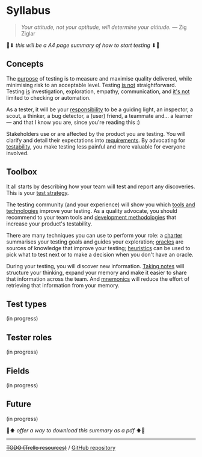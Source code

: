 # Syllabus

> _Your attitude, not your aptitude, will determine your altitude._ — Zig Ziglar

🚧⬇ _this will be a A4 page summary of how to start testing_ ⬇🚧

## Concepts

The [purpose](/concepts/testing-purpose.md) of testing is to measure and maximise quality delivered, while minimising risk to an acceptable level. Testing [is not](/concepts/what-testing-is-not.md) straightforward. Testing [is](/concepts/what-testing-is.md) investigation, exploration, empathy, communication, and [it's not](/concepts/what-testing-is-not.md) limited to checking or automation.

As a tester, it will be your [responsibility](/concepts/tester-responsibilities.md) to be a guiding light, an inspector, a scout, a thinker, a bug detector, a (user) friend, a teammate and… a learner — and that I know you are, since you're reading this :)

Stakeholders use or are affected by the product you are testing. You will clarify and detail their expectations into [requirements](/concepts/requirements.md). By advocating for [testability](/concepts/testability.md), you make testing less painful and more valuable for everyone involved.

## Toolbox

It all starts by describing how your team will test and report any discoveries. This is your [test strategy](/toolbox/test-strategy.md).

The testing community (and your experience) will show you which [tools and technologies](/toolbox/tester-tools.md) improve your testing. As a quality advocate, you should recommend to your team tools and [development methodologies](/toolbox/dev-methodologies.md) that increase your product's testability.

There are many techniques you can use to perform your role: a [charter](/toolbox/charters.md) summarises your testing goals and guides your exploration;  [oracles](/toolbox/oracles.md) are sources of knowledge that improve your testing; [heuristics](/toolbox/heuristics.md) can be used to pick what to test next or to make a decision when you don't have an oracle.

During your testing, you will discover new information. [Taking notes](/toolbox/note-taking.md) will structure your thinking, expand your memory and make it easier to share that information across the team. And [mnemonics](/toolbox/mnemonics.md) will reduce the effort of retrieving that information from your memory.

## Test types

(in progress)

## Tester roles

(in progress)

## Fields

(in progress)

## Future

(in progress)

🚧⬆ _offer a way to download this summary as a pdf_ ⬆🚧

---

~~[TODO (Trello resources)](https://trello.com/c/IKgim0gn/217-%F0%9F%93%9A-study-plan)~~ / [GitHub repository](https://github.com/dialex/start-testing)
